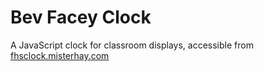 # Bev Facey Clock

A JavaScript clock for classroom displays, accessible from [fhsclock.misterhay.com](http://fhsclock.misterhay.com)
